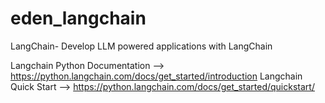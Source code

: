 # eden_langchain
LangChain- Develop LLM powered applications with LangChain

Langchain Python Documentation --> https://python.langchain.com/docs/get_started/introduction
Langchain Quick Start --> https://python.langchain.com/docs/get_started/quickstart/

